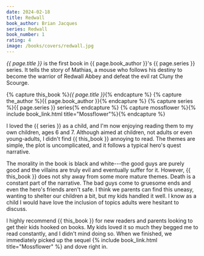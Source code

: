 ```yaml
---
date: 2024-02-18
title: Redwall
book_author: Brian Jacques
series: Redwall
book_number: 1
rating: 4
image: /books/covers/redwall.jpg
---
```


<cite class="book-title">{{ page.title }}</cite> is the first book in <span
class="author-name">{{ page.book_author }}</span>'s <span
class="book-series">{{ page.series }}</span> series. It tells the story of
Mathias, a mouse who follows his destiny to become the warrior of Redwall
Abbey and defeat the evil rat Cluny the Scourge.

{% capture this_book %}<cite class="book-title">{{ page.title }}</cite>{% endcapture %}
{% capture the_author %}<span class="author-name">{{ page.book_author }}</span>{% endcapture %}
{% capture series %}<span class="book-series">{{ page.series }}</span> series{% endcapture %}
{% capture mossflower %}{% include book_link.html title="Mossflower"%}{% endcapture %}

I loved the {{ series }} as a child, and I'm now enjoying reading them to my
own children, ages 6 and 7. Although aimed at children, not adults or even
young-adults, I didn't find {{ this_book }} annoying to read. The themes are
simple, the plot is uncomplicated, and it follows a typical hero's quest
narrative.

The morality in the book is black and white---the good guys are purely good
and the villains are truly evil and eventually suffer for it. However, {{
this_book }} does not shy away from some more mature themes. Death is a
constant part of the narrative. The bad guys come to gruesome ends and even
the hero's friends aren't safe. I think we parents can find this uneasy,
wanting to shelter our children a bit, but my kids handled it well. I know as
a child I would have love the inclusion of topics adults were hesitant to
discuss.

I highly recommend {{ this_book }} for new readers and parents looking to get
their kids hooked on books. My kids loved it so much they begged me to read
constantly, and I didn't mind doing so. When we finished, we immediately
picked up the sequel {% include book_link.html title="Mossflower" %} and dove
right in.
